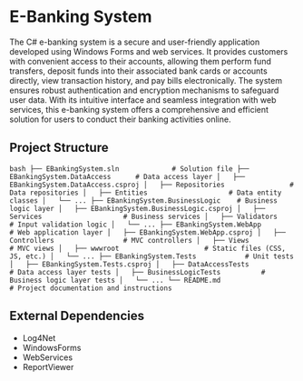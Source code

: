 # E-Banking System
The C# e-banking system is a secure and user-friendly application developed using Windows Forms and web services. It provides customers with convenient access to their accounts, allowing them perform fund transfers, deposit funds into their associated bank cards or accounts directly, view transaction history, and pay bills electronically. The system ensures robust authentication and encryption mechanisms to safeguard user data. With its intuitive interface and seamless integration with web services, this e-banking system offers a comprehensive and efficient solution for users to conduct their banking activities online.

## Project Structure
`bash
├── EBankingSystem.sln             # Solution file
├── EBankingSystem.DataAccess      # Data access layer
│   ├── EBankingSystem.DataAccess.csproj
│   ├── Repositories                # Data repositories
│   ├── Entities                    # Data entity classes
│   └── ...
├── EBankingSystem.BusinessLogic    # Business logic layer
│   ├── EBankingSystem.BusinessLogic.csproj
│   ├── Services                    # Business services
│   ├── Validators                  # Input validation logic
│   └── ...
├── EBankingSystem.WebApp           # Web application layer
│   ├── EBankingSystem.WebApp.csproj
│   ├── Controllers                 # MVC controllers
│   ├── Views                       # MVC views
│   ├── wwwroot                     # Static files (CSS, JS, etc.)
│   └── ...
├── EBankingSystem.Tests            # Unit tests
│   ├── EBankingSystem.Tests.csproj
│   ├── DataAccessTests             # Data access layer tests
│   ├── BusinessLogicTests          # Business logic layer tests
│   └── ...
└── README.md                       # Project documentation and instructions
`


## External Dependencies
- Log4Net
- WindowsForms
- WebServices
- ReportViewer
